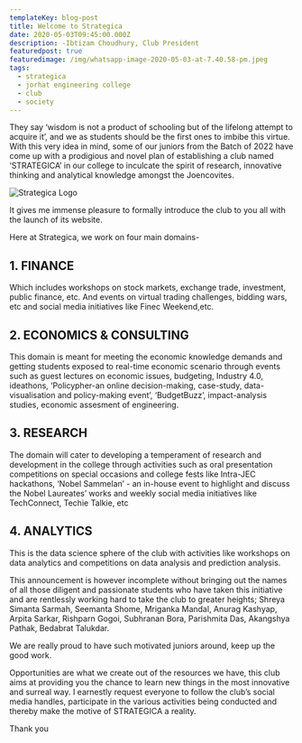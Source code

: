 ```yaml
---
templateKey: blog-post
title: Welcome to Strategica
date: 2020-05-03T09:45:00.000Z
description: -Ibtizam Choudhury, Club President
featuredpost: true
featuredimage: /img/whatsapp-image-2020-05-03-at-7.40.58-pm.jpeg
tags:
  - strategica
  - jorhat engineering college
  - club
  - society
---
```

They say ‘wisdom is not a product of schooling but of the lifelong  attempt to acquire it’, and we as students should be the first ones to  imbibe this virtue. With this very idea in mind, some of our juniors from  the Batch of 2022 have come up with a prodigious and novel plan of establishing a club named ‘STRATEGICA’ in our college to inculcate the 
spirit of research, innovative thinking and analytical knowledge amongst 
the Joencovites.

![Strategica Logo](/img/whatsapp-image-2020-05-03-at-7.40.58-pm.jpeg "Strategica Logo")

It gives me immense pleasure to formally introduce the club to you all  with the launch of its website.

Here at Strategica, we work on four main  domains-

## 1. FINANCE

   Which includes workshops on stock markets, exchange trade,     investment, public finance, etc. And events on virtual trading challenges,     bidding wars, etc and social media initiatives like Finec Weekend,etc.

## 2. ECONOMICS & CONSULTING

   This domain is meant for meeting the economic knowledge demands     and getting students exposed to real-time economic scenario through     events such as guest lectures on economic issues, budgeting, Industry 
   4.0, ideathons, ‘Policypher-an online decision-making, case-study, 
   data-visualisation and policy-making event’, ‘BudgetBuzz’, 
   impact-analysis studies, economic assesment of engineering.

## 3. RESEARCH

   The domain will cater to developing a temperament of research and     development in the college through activities such as oral presentation     competitions on special occasions and college fests like Intra-JEC 
   hackathons, ‘Nobel Sammelan’ - an in-house event to highlight and 
   discuss the Nobel Laureates’ works and weekly social media initiatives 
   like TechConnect, Techie Talkie, etc

## 4. ANALYTICS

   This is the data science sphere of the club with activities like workshops     on data analytics and competitions on data analysis and prediction analysis.

This announcement is however incomplete without bringing out the     names of all those diligent and passionate students who have taken this 
   initiative and are rentlessly working hard to take the club to greater 
   heights; Shreya Simanta Sarmah, Seemanta Shome, Mriganka Mandal, 
   Anurag Kashyap, Arpita Sarkar, Rishparn Gogoi, Subhranan Bora, 
   Parishmita Das, Akangshya Pathak, Bedabrat Talukdar.

We are really proud to have such motivated juniors around, keep up the 
   good work.

 Opportunities are what we create out of the resources we have, this 
   club aims at providing you the chance to learn new things in the most 
   innovative and surreal way. I earnestly request everyone to follow the 
   club’s social media handles, participate in the various activities being 
   conducted and thereby make the motive of STRATEGICA a reality.

Thank you